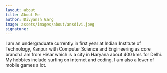 ```yaml
---
layout: about
title: About Me
author: Divyansh Garg
image: assets/images/about/ansdivi.jpeg
signature: 
---
```


I am an undergraduate currently in first year at Indian Institute of Technology, Kanpur with Computer Science and Engineering as core branch.I am from Hisar which is a city in Haryana about 400 kms for  Delhi. My hobbies include surfing on internet and coding. I am also a lover of mobile games a lot. 